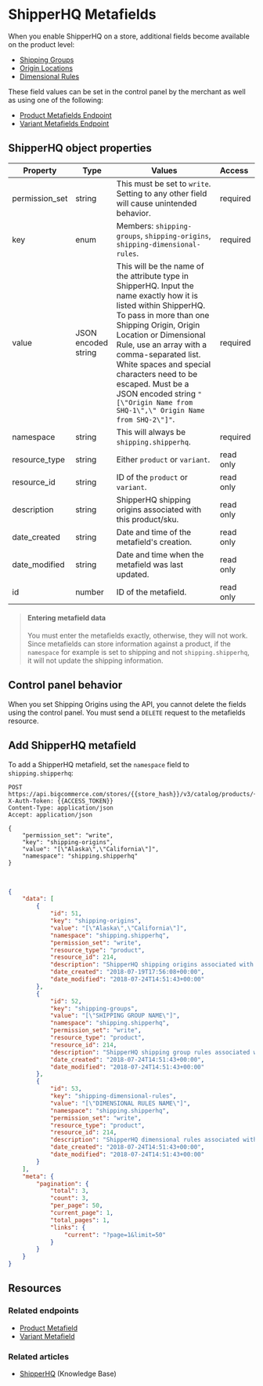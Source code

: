 # ShipperHQ Metafields


When you enable ShipperHQ on a store, additional fields become available on the product level:
* [Shipping Groups](https://support.bigcommerce.com/s/article/ShipperHQ#ship-groups)
* [Origin Locations](https://support.bigcommerce.com/s/article/ShipperHQ#origin-loc)
* [Dimensional Rules](https://support.bigcommerce.com/s/article/ShipperHQ#dim-rules) 

These field values can be set in the control panel by the merchant as well as using one of the following:

* [Product Metafields Endpoint](/api-reference/catalog/catalog-api/product-metafields/createproductmetafield)
* [Variant Metafields Endpoint](/api-reference/store-management/catalog/product-variants-metafields/createvariantmetafield)

## ShipperHQ object properties

| Property | Type | Values | Access
|-|-|-|:--|
| permission_set | string | This must be set to `write`. Setting to any other field will cause unintended behavior. | required |
| key | enum | Members: `shipping-groups`, `shipping-origins`, `shipping-dimensional-rules`. | required |
| value | JSON encoded string | This will be the name of the attribute type in ShipperHQ. Input the name exactly how it is listed within ShipperHQ. To pass in more than one Shipping Origin, Origin Location or Dimensional Rule, use an array with a comma-separated list. White spaces and special characters need to be escaped. Must be a JSON encoded string `"[\"Origin Name from SHQ-1\",\" Origin Name from SHQ-2\"]"`. | required |
| namespace | string | This will always be `shipping.shipperhq`. | required |
| resource_type | string | Either `product` or `variant`. | read only |
| resource_id | string | ID of the `product` or `variant`. | read only |
| description | string | ShipperHQ shipping origins associated with this product/sku. | read only |
| date_created | string | Date and time of the metafield's creation. | read only |
| date_modified | string | Date and time when the metafield was last updated. | read only |
| id | number | ID of the metafield. | read only |


<!-- theme: warning -->
> #### Entering metafield data
> You must enter the metafields exactly, otherwise, they will not work. Since metafields can store information against a product, if the `namespace` for example is set to shipping and not `shipping.shipperhq`, it will not update the shipping information.




## Control panel behavior

When you set Shipping Origins using the API, you cannot delete the fields using the control panel. You must send a `DELETE` request to the metafields resource.


## Add ShipperHQ metafield

To add a ShipperHQ metafield, set the `namespace` field to `shipping.shipperhq`: 

```http title="Example request: Add ShipperHQ metafield" lineNumbers
POST https://api.bigcommerce.com/stores/{{store_hash}}/v3/catalog/products/{{product_id}}/metafields
X-Auth-Token: {{ACCESS_TOKEN}}
Content-Type: application/json
Accept: application/json

{
	"permission_set": "write",
	"key": "shipping-origins",
	"value": "[\"Alaska\",\"California\"]",
	"namespace": "shipping.shipperhq"
}
```
&nbsp;
```json title="Example response: Add ShipperHQ metafield" lineNumbers
{
	"data": [
		{
			"id": 51,
			"key": "shipping-origins",
			"value": "[\"Alaska\",\"California\"]",
			"namespace": "shipping.shipperhq",
			"permission_set": "write",
			"resource_type": "product",
			"resource_id": 214,
			"description": "ShipperHQ shipping origins associated with this product/sku",
			"date_created": "2018-07-19T17:56:08+00:00",
			"date_modified": "2018-07-24T14:51:43+00:00"
		},
		{
			"id": 52,
			"key": "shipping-groups",
			"value": "[\"SHIPPING GROUP NAME\"]",
			"namespace": "shipping.shipperhq",
			"permission_set": "write",
			"resource_type": "product",
			"resource_id": 214,
			"description": "ShipperHQ shipping group rules associated with this product/sku",
			"date_created": "2018-07-24T14:51:43+00:00",
			"date_modified": "2018-07-24T14:51:43+00:00"
		},
		{
			"id": 53,
			"key": "shipping-dimensional-rules",
			"value": "[\"DIMENSIONAL RULES NAME\"]",
			"namespace": "shipping.shipperhq",
			"permission_set": "write",
			"resource_type": "product",
			"resource_id": 214,
			"description": "ShipperHQ dimensional rules associated with this product/sku",
			"date_created": "2018-07-24T14:51:43+00:00",
			"date_modified": "2018-07-24T14:51:43+00:00"
		}
	],
	"meta": {
		"pagination": {
			"total": 3,
			"count": 3,
			"per_page": 50,
			"current_page": 1,
			"total_pages": 1,
			"links": {
				"current": "?page=1&limit=50"
			}
		}
	}
}
```

## Resources
### Related endpoints
* [Product Metafield](/api-reference/catalog/catalog-api/product-metafields/createproductmetafield)
* [Variant Metafield](/api-reference/catalog/catalog-api/product-variants-metafields/createvariantmetafield)
### Related articles
* [ShipperHQ](https://support.bigcommerce.com/s/article/ShipperHQ) (Knowledge Base)
